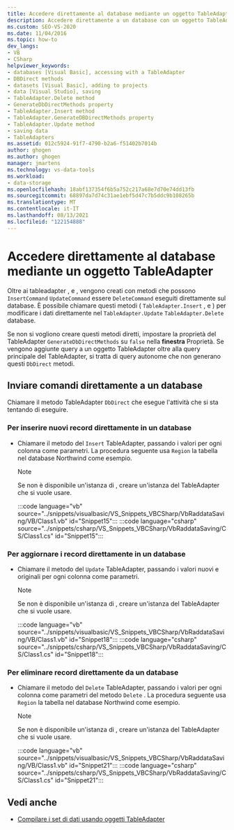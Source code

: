 ```yaml
---
title: Accedere direttamente al database mediante un oggetto TableAdapter
description: Accedere direttamente a un database con un oggetto TableAdapter usando metodi come Insert, Update e Delete per modificare i dati direttamente nel database.
ms.custom: SEO-VS-2020
ms.date: 11/04/2016
ms.topic: how-to
dev_langs:
- VB
- CSharp
helpviewer_keywords:
- databases [Visual Basic], accessing with a TableAdapter
- DBDirect methods
- datasets [Visual Basic], adding to projects
- data [Visual Studio], saving
- TableAdapter.Delete method
- GenerateDbDirectMethods property
- TableAdapter.Insert method
- TableAdapter.GenerateDBDirectMethods property
- TableAdapter.Update method
- saving data
- TableAdapters
ms.assetid: 012c5924-91f7-4790-b2a6-f51402b7014b
author: ghogen
ms.author: ghogen
manager: jmartens
ms.technology: vs-data-tools
ms.workload:
- data-storage
ms.openlocfilehash: 18abf137354f6b5a752c217a68e7d70e74dd13fb
ms.sourcegitcommit: 68897da7d74c31ae1ebf5d47c7b5ddc9b108265b
ms.translationtype: MT
ms.contentlocale: it-IT
ms.lasthandoff: 08/13/2021
ms.locfileid: "122154888"
---
```

# <a name="directly-access-the-database-with-a-tableadapter"></a>Accedere direttamente al database mediante un oggetto TableAdapter

Oltre ai tableadapter , e , vengono creati con metodi che possono `InsertCommand` `UpdateCommand` essere `DeleteCommand` eseguiti direttamente sul database. È possibile chiamare questi metodi ( `TableAdapter.Insert` , e ) per modificare i dati direttamente nel `TableAdapter.Update` `TableAdapter.Delete` database.

Se non si vogliono creare questi metodi diretti, impostare la proprietà del TableAdapter `GenerateDbDirectMethods` su `false` nella **finestra** Proprietà. Se vengono aggiunte query a un oggetto TableAdapter oltre alla query principale del TableAdapter, si tratta di query autonome che non generano questi `DbDirect` metodi.

## <a name="send-commands-directly-to-a-database"></a>Inviare comandi direttamente a un database

Chiamare il metodo TableAdapter `DbDirect` che esegue l'attività che si sta tentando di eseguire.

### <a name="to-insert-new-records-directly-into-a-database"></a>Per inserire nuovi record direttamente in un database

- Chiamare il metodo del `Insert` TableAdapter, passando i valori per ogni colonna come parametri. La procedura seguente usa `Region` la tabella nel database Northwind come esempio.

    > [!NOTE]
    > Se non è disponibile un'istanza di , creare un'istanza del TableAdapter che si vuole usare.

     :::code language="vb" source="../snippets/visualbasic/VS_Snippets_VBCSharp/VbRaddataSaving/VB/Class1.vb" id="Snippet15":::
     :::code language="csharp" source="../snippets/csharp/VS_Snippets_VBCSharp/VbRaddataSaving/CS/Class1.cs" id="Snippet15":::

### <a name="to-update-records-directly-in-a-database"></a>Per aggiornare i record direttamente in un database

- Chiamare il metodo del `Update` TableAdapter, passando i valori nuovi e originali per ogni colonna come parametri.

    > [!NOTE]
    > Se non è disponibile un'istanza di , creare un'istanza del TableAdapter che si vuole usare.

     :::code language="vb" source="../snippets/visualbasic/VS_Snippets_VBCSharp/VbRaddataSaving/VB/Class1.vb" id="Snippet18":::
     :::code language="csharp" source="../snippets/csharp/VS_Snippets_VBCSharp/VbRaddataSaving/CS/Class1.cs" id="Snippet18":::

### <a name="to-delete-records-directly-from-a-database"></a>Per eliminare record direttamente da un database

- Chiamare il metodo del `Delete` TableAdapter, passando i valori per ogni colonna come parametri del metodo `Delete` . La procedura seguente usa `Region` la tabella nel database Northwind come esempio.

    > [!NOTE]
    > Se non è disponibile un'istanza di , creare un'istanza del TableAdapter che si vuole usare.

     :::code language="vb" source="../snippets/visualbasic/VS_Snippets_VBCSharp/VbRaddataSaving/VB/Class1.vb" id="Snippet21":::
     :::code language="csharp" source="../snippets/csharp/VS_Snippets_VBCSharp/VbRaddataSaving/CS/Class1.cs" id="Snippet21":::

## <a name="see-also"></a>Vedi anche

- [Compilare i set di dati usando oggetti TableAdapter](../data-tools/fill-datasets-by-using-tableadapters.md)
